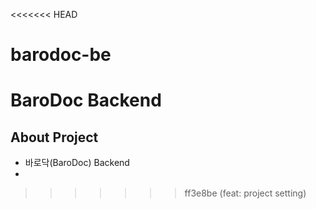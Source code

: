<<<<<<< HEAD
# barodoc-be
BaroDoc Backend
=======
## About Project

- 바로닥(BaroDoc) Backend
- 
>>>>>>> ff3e8be (feat: project setting)
